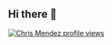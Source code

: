 ## Hi there 👋

<!--
**ChrisMGData/ChrisMGData** is a ✨ _special_ ✨ repository because its `README.md` (this file) appears on your GitHub profile.

Here are some ideas to get you started:

- 🔭 I’m currently working on ...
- 🌱 I’m currently learning ...
- 👯 I’m looking to collaborate on ...
- 🤔 I’m looking for help with ...
- 💬 Ask me about ...
- 📫 How to reach me: ...
- 😄 Pronouns: ...
- ⚡ Fun fact: ...
-->
[![Chris Mendez profile views](https://u8views.com/api/v1/github/profiles/170142223/views/day-week-month-total-count.svg)](https://u8views.com/github/ChrisMGData)
